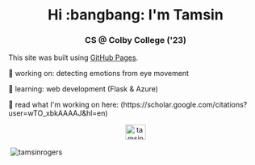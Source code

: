 <h1 align="center">Hi :bangbang: I'm Tamsin  </h1>
<h3 align="center">CS @ Colby College ('23) </h3>

This site was built using [GitHub Pages](https://pages.github.com/).

 <p> 🔭  working on: detecting emotions from eye movement </p>
 <p> 🌱  learning: web development (Flask & Azure) </p>
 <p> 💬  read what I'm working on here: (https://scholar.google.com/citations?user=wTO_xbkAAAAJ&hl=en) </p>
 

<p align="center">
<a href="https://linkedin.com/in/tamsinrogers" target="blank"><img align="center" src="https://raw.githubusercontent.com/rahuldkjain/github-profile-readme-generator/master/src/images/icons/Social/linked-in-alt.svg" alt="tamsinrogers" height="30" width="40" /></a>
  
  
</p>


<p>&nbsp;<img align="center" src="https://github-readme-stats.vercel.app/api?username=tamsinrogers&show_icons=true&locale=en" alt="tamsinrogers" /></p>



<!--
**tamsinrogers/tamsinrogers** is a ✨ _special_ ✨ repository because its `README.md` (this file) appears on your GitHub profile.

Here are some ideas to get you started:

- 🔭 I’m currently working on ...
- 🌱 I’m currently learning ...
- 👯 I’m looking to collaborate on ...
- 🤔 I’m looking for help with ...
- 💬 Ask me about ...
- 📫 How to reach me: ...
- 😄 Pronouns: ...
- ⚡ Fun fact: ...
-->
